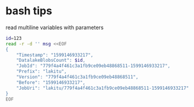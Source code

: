 # bash tips

read multiline variables with parameters
```bash
id=123
read -r -d '' msg <<EOF
{
    "Timestamp": "1599146933217",
    "DatalakeBlobsCount": $id,
    "JobId": "779f4a4f461c3a1fb9ce09eb48868511-1599146933217",
    "Prefix": "lakitu",
    "Version": "779f4a4f461c3a1fb9ce09eb48868511",
    "Before": "1599146933217",
    "JobUri": "lakitu/779f4a4f461c3a1fb9ce09eb48868511-1599146933217"
}
EOF
```
